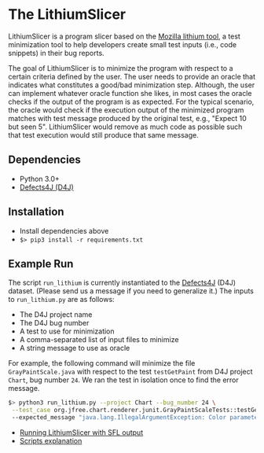 # The LithiumSlicer
LithiumSlicer is a program slicer based on the [Mozilla lithium tool]((https://github.com/MozillaSecurity/lithium)), a test minimization tool to help developers create small test inputs (i.e., code snippets) in their bug reports. 

The goal of LithiumSlicer is to minimize the program with respect to a certain criteria defined by the user. The user needs to provide an oracle that indicates what constitutes a good/bad minimization step. Although, the user can implement whatever oracle function she likes, in most cases the oracle checks if the output of the program is as expected. For the typical scenario, the oracle would check if the execution output of the minimized program matches with test message produced by the original test, e.g., "Expect 10 but seen 5". LithiumSlicer would remove as much code as possible such that test execution would still produce that same message.

## Dependencies 
- Python 3.0+
- [Defects4J (D4J)](https://github.com/rjust/defects4j)

## Installation
- Install dependencies above 
- `$> pip3 install -r requirements.txt`

## Example Run

The script `run_lithium` is currently instantiated to the [Defects4J](https://github.com/rjust/defects4j) (D4J) dataset. (Please send us a message if you need to generalize it.) The inputs to `run_lithium.py` are as follows:
 - The D4J project name
 - The D4J bug number
 - A test to use for minimization
 - A comma-separated list of input files to minimize
 - A string message to use as oracle

For example, the following command will minimize the file `GrayPaintScale.java` with respect to the test `testGetPaint` from D4J project `Chart`, bug number `24`. We ran the test in isolation once to find the error message.

```bash
$> python3 run_lithium.py --project Chart --bug_number 24 \
 --test_case org.jfree.chart.renderer.junit.GrayPaintScaleTests::testGetPaint --classes source/org/jfree/chart/renderer/GrayPaintScale.java \ 
 --expected_message "java.lang.IllegalArgumentException: Color parameter outside of expected range: Red Green Blue"
```

- [Running LithiumSlicer with SFL output](README_SFL.md)
- [Scripts explanation](README_DEVELOPERS.md)
